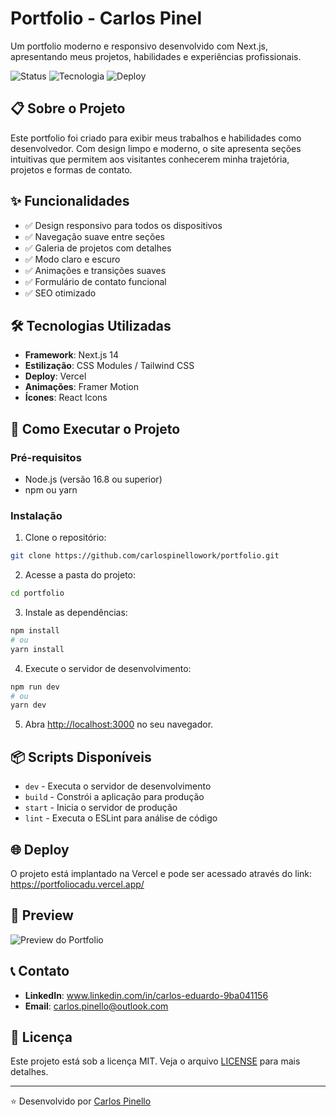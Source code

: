 # Portfolio - Carlos Pinel

Um portfolio moderno e responsivo desenvolvido com Next.js, apresentando meus projetos, habilidades e experiências profissionais.

![Status](https://img.shields.io/badge/Status-Concluído-brightgreen) 
![Tecnologia](https://img.shields.io/badge/Next.js-14.0-black) 
![Deploy](https://img.shields.io/badge/Deploy-Vercel-black)

## 📋 Sobre o Projeto

Este portfolio foi criado para exibir meus trabalhos e habilidades como desenvolvedor. Com design limpo e moderno, o site apresenta seções intuitivas que permitem aos visitantes conhecerem minha trajetória, projetos e formas de contato.

## ✨ Funcionalidades

- ✅ Design responsivo para todos os dispositivos
- ✅ Navegação suave entre seções
- ✅ Galeria de projetos com detalhes
- ✅ Modo claro e escuro
- ✅ Animações e transições suaves
- ✅ Formulário de contato funcional
- ✅ SEO otimizado

## 🛠️ Tecnologias Utilizadas

- **Framework**: Next.js 14
- **Estilização**: CSS Modules / Tailwind CSS
- **Deploy**: Vercel
- **Animações**: Framer Motion
- **Ícones**: React Icons

## 🚀 Como Executar o Projeto

### Pré-requisitos

- Node.js (versão 16.8 ou superior)
- npm ou yarn

### Instalação

1. Clone o repositório:
```bash
git clone https://github.com/carlospinellowork/portfolio.git
```

2. Acesse a pasta do projeto:
```bash
cd portfolio
```

3. Instale as dependências:
```bash
npm install
# ou
yarn install
```

4. Execute o servidor de desenvolvimento:
```bash
npm run dev
# ou
yarn dev
```

5. Abra [http://localhost:3000](http://localhost:3000) no seu navegador.

## 📦 Scripts Disponíveis

- `dev` - Executa o servidor de desenvolvimento
- `build` - Constrói a aplicação para produção
- `start` - Inicia o servidor de produção
- `lint` - Executa o ESLint para análise de código

## 🌐 Deploy

O projeto está implantado na Vercel e pode ser acessado através do link:
https://portfoliocadu.vercel.app/

## 📸 Preview

![Preview do Portfolio](./public/images/preview.gif) <!-- Você pode substituir por um GIF real do projeto -->

## 📞 Contato

- **LinkedIn**: www.linkedin.com/in/carlos-eduardo-9ba041156
- **Email**: carlos.pinello@outlook.com

## 📄 Licença

Este projeto está sob a licença MIT. Veja o arquivo [LICENSE](LICENSE) para mais detalhes.

---

⭐️ Desenvolvido por [Carlos Pinello](https://github.com/carlospinellowork)
